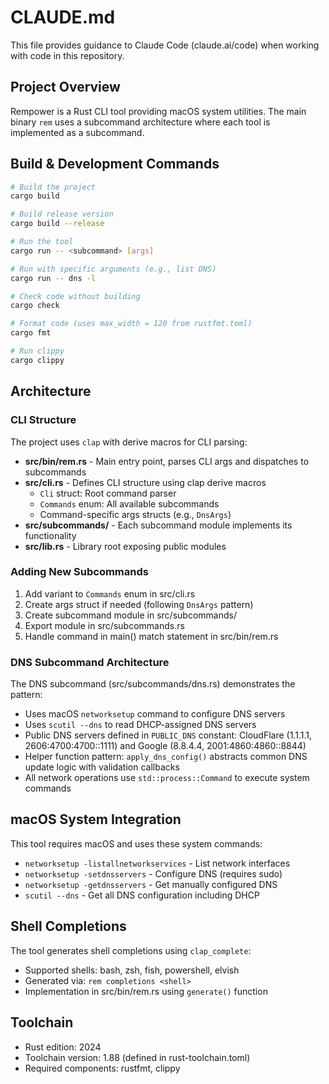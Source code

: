 # CLAUDE.md

This file provides guidance to Claude Code (claude.ai/code) when working with code in this repository.

## Project Overview

Rempower is a Rust CLI tool providing macOS system utilities. The main binary `rem` uses a subcommand architecture where each tool is implemented as a subcommand.

## Build & Development Commands

```bash
# Build the project
cargo build

# Build release version
cargo build --release

# Run the tool
cargo run -- <subcommand> [args]

# Run with specific arguments (e.g., list DNS)
cargo run -- dns -l

# Check code without building
cargo check

# Format code (uses max_width = 120 from rustfmt.toml)
cargo fmt

# Run clippy
cargo clippy
```

## Architecture

### CLI Structure

The project uses `clap` with derive macros for CLI parsing:

- **src/bin/rem.rs** - Main entry point, parses CLI args and dispatches to subcommands
- **src/cli.rs** - Defines CLI structure using clap derive macros
  - `Cli` struct: Root command parser
  - `Commands` enum: All available subcommands
  - Command-specific args structs (e.g., `DnsArgs`)
- **src/subcommands/** - Each subcommand module implements its functionality
- **src/lib.rs** - Library root exposing public modules

### Adding New Subcommands

1. Add variant to `Commands` enum in src/cli.rs
2. Create args struct if needed (following `DnsArgs` pattern)
3. Create subcommand module in src/subcommands/
4. Export module in src/subcommands.rs
5. Handle command in main() match statement in src/bin/rem.rs

### DNS Subcommand Architecture

The DNS subcommand (src/subcommands/dns.rs) demonstrates the pattern:

- Uses macOS `networksetup` command to configure DNS servers
- Uses `scutil --dns` to read DHCP-assigned DNS servers
- Public DNS servers defined in `PUBLIC_DNS` constant: CloudFlare (1.1.1.1, 2606:4700:4700::1111) and Google (8.8.4.4, 2001:4860:4860::8844)
- Helper function pattern: `apply_dns_config()` abstracts common DNS update logic with validation callbacks
- All network operations use `std::process::Command` to execute system commands

## macOS System Integration

This tool requires macOS and uses these system commands:
- `networksetup -listallnetworkservices` - List network interfaces
- `networksetup -setdnsservers` - Configure DNS (requires sudo)
- `networksetup -getdnsservers` - Get manually configured DNS
- `scutil --dns` - Get all DNS configuration including DHCP

## Shell Completions

The tool generates shell completions using `clap_complete`:
- Supported shells: bash, zsh, fish, powershell, elvish
- Generated via: `rem completions <shell>`
- Implementation in src/bin/rem.rs using `generate()` function

## Toolchain

- Rust edition: 2024
- Toolchain version: 1.88 (defined in rust-toolchain.toml)
- Required components: rustfmt, clippy
